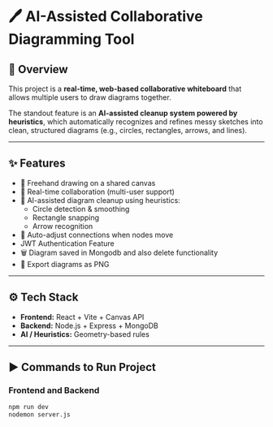 # 🖊️ AI-Assisted Collaborative Diagramming Tool

## 📌 Overview
This project is a **real-time, web-based collaborative whiteboard** that allows multiple users to draw diagrams together.  

The standout feature is an **AI-assisted cleanup system powered by heuristics**, which automatically recognizes and refines messy sketches into clean, structured diagrams (e.g., circles, rectangles, arrows, and lines).

---

## ✨ Features
- 📝 Freehand drawing on a shared canvas  
- 🤝 Real-time collaboration (multi-user support)  
- 🧠 AI-assisted diagram cleanup using heuristics:  
  - Circle detection & smoothing  
  - Rectangle snapping  
  - Arrow recognition  
- 🔄 Auto-adjust connections when nodes move
-  JWT Authentication Feature
- 🗑️ Diagram saved in Mongodb and also delete functionality  
- 💾 Export diagrams as PNG  

---

## ⚙️ Tech Stack
- **Frontend:** React + Vite + Canvas API  
- **Backend:** Node.js + Express + MongoDB  
- **AI / Heuristics:** Geometry-based rules  

---

## ▶️ Commands to Run Project
### Frontend and Backend
```sh
npm run dev
nodemon server.js
